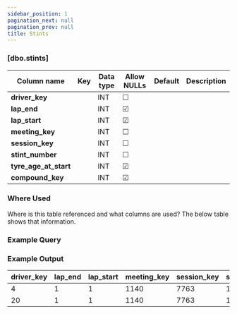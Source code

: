 ```yaml
---
sidebar_position: 1
pagination_next: null
pagination_prev: null
title: Stints
---
```


### [dbo.stints]
| Column name | Key | Data type | Allow NULLs | Default | Description |
| ------- | ------- | ------- | ------- | ------- | ------- |
| **driver_key** |  | INT | ☐ |  |  | 
| **lap_end** |  | INT | ☑ |  |  | 
| **lap_start** |  | INT | ☑ |  |  | 
| **meeting_key** |  | INT | ☐ |  |  | 
| **session_key** |  | INT | ☐ |  |  | 
| **stint_number** |  | INT | ☐ |  |  | 
| **tyre_age_at_start** |  | INT | ☑ |  |  | 
| **compound_key** |  | INT | ☑ |  |  |

### Where Used
Where is this table referenced and what columns are used? The below table shows that information.

### Example Query

### Example Output 

 |**driver_key**|**lap_end**|**lap_start**|**meeting_key**|**session_key**|**stint_number**|**tyre_age_at_start**|**compound_key**| 
 |---|---|---|---|---|---|---|---|  
 |4|1|1|1140|7763|1|7|6|  
 |20|1|1|1140|7763|1|10|6| 